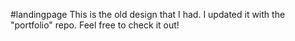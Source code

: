 #landingpage
This is the old design that I had. I updated it with the "portfolio" repo. Feel free to check it out!

